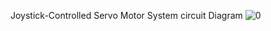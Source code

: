 Joystick-Controlled Servo Motor System circuit Diagram
![0](https://github.com/RaakSapphire/Arduino-starter-Kit-Handbook/assets/169776060/479b72de-cf6f-484d-8f70-332ee163f1aa)
